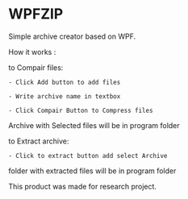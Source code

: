 # WPFZIP
Simple archive creator based on WPF.

How it works :

  to Compair files:
  
    - Click Add button to add files 
    
    - Write archive name in textbox
    
    - Click Compair Button to Compress files
    
  Archive with Selected files will be in program folder
  
  
  to Extract archive:
  
    - Click to extract button add select Archive
    
  folder with extracted files will be in program folder
  
  
This product was made for research project.
  

